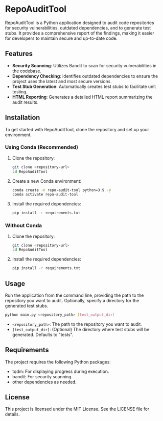 # RepoAuditTool

RepoAuditTool is a Python application designed to audit code repositories for security vulnerabilities, outdated dependencies, and to generate test stubs. It provides a comprehensive report of the findings, making it easier for developers to maintain secure and up-to-date code.

## Features

- **Security Scanning**: Utilizes Bandit to scan for security vulnerabilities in the codebase.
- **Dependency Checking**: Identifies outdated dependencies to ensure the project uses the latest and most secure versions.
- **Test Stub Generation**: Automatically creates test stubs to facilitate unit testing.
- **HTML Reporting**: Generates a detailed HTML report summarizing the audit results.

## Installation

To get started with RepoAuditTool, clone the repository and set up your environment.

### Using Conda (Recommended)

1. Clone the repository:
   ```bash
   git clone <repository-url>
   cd RepoAuditTool
   ```

2. Create a new Conda environment:
   ```bash
   conda create -n repo-audit-tool python=3.9 -y
   conda activate repo-audit-tool
   ```

3. Install the required dependencies:
   ```bash
   pip install -r requirements.txt
   ```

### Without Conda

1. Clone the repository:
   ```bash
   git clone <repository-url>
   cd RepoAuditTool
   ```

2. Install the required dependencies:
   ```bash
   pip install -r requirements.txt
   ```

## Usage

Run the application from the command line, providing the path to the repository you want to audit. Optionally, specify a directory for the generated test stubs.

```bash
python main.py <repository_path> [test_output_dir]
```

- `<repository_path>`: The path to the repository you want to audit.
- `[test_output_dir]`: (Optional) The directory where test stubs will be generated. Defaults to "tests".

## Requirements

The project requires the following Python packages:

- tqdm: For displaying progress during execution.
- bandit: For security scanning.
- other dependencies as needed.

## License

This project is licensed under the MIT License. See the LICENSE file for details.